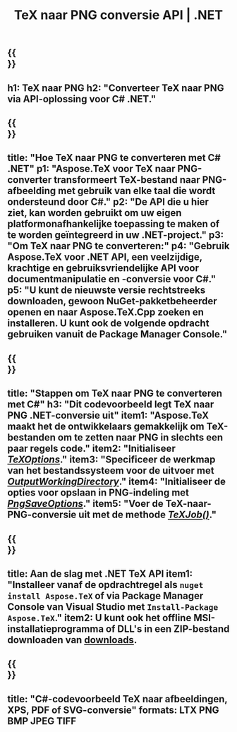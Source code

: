 ﻿---
translation: true
template: /_templates/_conversion-child-net.md
title: TeX naar PNG conversie API | .NET
description: TeX naar PNG conversie functionaliteit. Integreer deze on-premise .NET-bibliotheek in uw project of gebruik platformonafhankelijke applicaties om TeX naar PNG te converteren.
keywords: tex naar png api net, tex2png integreer c#
url: /net/conversion/tex-to-png/
family: tex
platformtag: net
feature: conversion
informat: TEX
outformat: PNG
otherformats: BMP JPEG TIFF PDF SVG XPS
---


{{<section banner>}}
---
h1: TeX naar PNG
h2: "Converteer TeX naar PNG via API-oplossing voor C# .NET."
---

{{<section overview>}}
---
title: "Hoe TeX naar PNG te converteren met C# .NET"
p1: "Aspose.TeX voor TeX naar PNG-converter transformeert TeX-bestand naar PNG-afbeelding met gebruik van elke taal die wordt ondersteund door C#."
p2: "De API die u hier ziet, kan worden gebruikt om uw eigen platformonafhankelijke toepassing te maken of te worden geïntegreerd in uw .NET-project."
p3: "Om TeX naar PNG te converteren:"
p4: "Gebruik Aspose.TeX voor .NET API, een veelzijdige, krachtige en gebruiksvriendelijke API voor documentmanipulatie en -conversie voor C#."
p5: "U kunt de nieuwste versie rechtstreeks downloaden, gewoon NuGet-pakketbeheerder openen en naar Aspose.TeX.Cpp zoeken en installeren. U kunt ook de volgende opdracht gebruiken vanuit de Package Manager Console."
---

{{<section feature1>}}
---
title: "Stappen om TeX naar PNG te converteren met C#"
h3: "Dit codevoorbeeld legt TeX naar PNG .NET-conversie uit"
item1: "Aspose.TeX maakt het de ontwikkelaars gemakkelijk om TeX-bestanden om te zetten naar PNG in slechts een paar regels code."
item2: "Initialiseer [*TeXOptions*](https://reference.aspose.com/tex/net/aspose.tex/texoptions/)."
item3: "Specificeer de werkmap van het bestandssysteem voor de uitvoer met [*OutputWorkingDirectory*](https://reference.aspose.com/tex/net/aspose.tex/texoptions/outputworkingdirectory/)."
item4: "Initialiseer de opties voor opslaan in PNG-indeling met [*PngSaveOptions*](https://reference.aspose.com/tex/net/aspose.tex.presentation.image/pngsaveoptions/)."
item5: "Voer de TeX-naar-PNG-conversie uit met de methode [*TeXJob()*](https://reference.aspose.com/tex/net/aspose.tex/texjob/)."
---

{{<section feature2>}}
---
title: Aan de slag met .NET TeX API
item1: "Installeer vanaf de opdrachtregel als ```nuget install Aspose.TeX``` of via Package Manager Console van Visual Studio met ```Install-Package Aspose.TeX```."
item2: U kunt ook het offline MSI-installatieprogramma of DLL's in een ZIP-bestand downloaden van [downloads](https://releases.aspose.com/tex/net).
---

{{<section widget>}}
---
title: "C#-codevoorbeeld TeX naar afbeeldingen, XPS, PDF of SVG-conversie"
formats: LTX PNG BMP JPEG TIFF
---